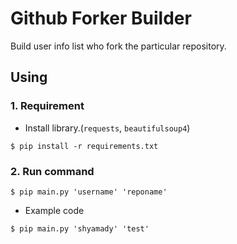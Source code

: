 # Github Forker Builder

Build user info list who fork the particular repository.

## Using

### 1. Requirement

* Install library.(`requests`, `beautifulsoup4`)

```
$ pip install -r requirements.txt
```

### 2. Run command

```
$ pip main.py 'username' 'reponame'
```
* Example code
```
$ pip main.py 'shyamady' 'test'
```
